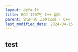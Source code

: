 ```yaml
---
layout: default
title: BOJ 1707번 C++ 풀이
parent: 알고리즘 코딩테스트 - C++
last_modified_date: 2024-04-15
---
```


## test